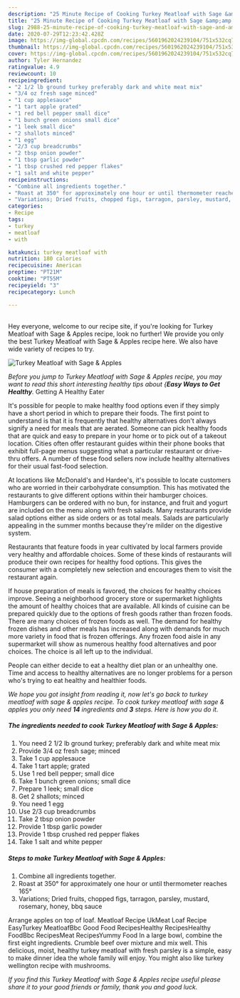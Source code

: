 ```yaml
---
description: "25 Minute Recipe of Cooking Turkey Meatloaf with Sage &amp;amp; Apples"
title: "25 Minute Recipe of Cooking Turkey Meatloaf with Sage &amp;amp; Apples"
slug: 2988-25-minute-recipe-of-cooking-turkey-meatloaf-with-sage-and-amp-apples
date: 2020-07-29T12:23:42.428Z
image: https://img-global.cpcdn.com/recipes/5601962024239104/751x532cq70/turkey-meatloaf-with-sage-apples-recipe-main-photo.jpg
thumbnail: https://img-global.cpcdn.com/recipes/5601962024239104/751x532cq70/turkey-meatloaf-with-sage-apples-recipe-main-photo.jpg
cover: https://img-global.cpcdn.com/recipes/5601962024239104/751x532cq70/turkey-meatloaf-with-sage-apples-recipe-main-photo.jpg
author: Tyler Hernandez
ratingvalue: 4.9
reviewcount: 10
recipeingredient:
- "2 1/2 lb ground turkey preferably dark and white meat mix"
- "3/4 oz fresh sage minced"
- "1 cup applesauce"
- "1 tart apple grated"
- "1 red bell pepper small dice"
- "1 bunch green onions small dice"
- "1 leek small dice"
- "2 shallots minced"
- "1 egg"
- "2/3 cup breadcrumbs"
- "2 tbsp onion powder"
- "1 tbsp garlic powder"
- "1 tbsp crushed red pepper flakes"
- "1 salt and white pepper"
recipeinstructions:
- "Combine all ingredients together."
- "Roast at 350° for approximately one hour or until thermometer reaches 165°"
- "Variations; Dried fruits, chopped figs, tarragon, parsley, mustard, rosemary, honey, bbq sauce"
categories:
- Recipe
tags:
- turkey
- meatloaf
- with

katakunci: turkey meatloaf with 
nutrition: 180 calories
recipecuisine: American
preptime: "PT21M"
cooktime: "PT55M"
recipeyield: "3"
recipecategory: Lunch

---
```

<br>
Hey everyone, welcome to our recipe site, if you're looking for Turkey Meatloaf with Sage &amp; Apples recipe, look no further! We provide you only the best Turkey Meatloaf with Sage &amp; Apples recipe here. We also have wide variety of recipes to try.
<br>


![Turkey Meatloaf with Sage &amp; Apples](https://img-global.cpcdn.com/recipes/5601962024239104/751x532cq70/turkey-meatloaf-with-sage-apples-recipe-main-photo.jpg)

<i>Before you jump to Turkey Meatloaf with Sage &amp; Apples recipe, you may want to read this short interesting healthy tips about {<strong>Easy Ways to Get Healthy</strong>.</i>
Getting A Healthy Eater

It's possible for people to make healthy food options even if they simply have a short period in which to prepare their foods. The first point to understand is that it is frequently that healthy alternatives don't always signify a need for meals that are aerated. Someone can pick healthy foods that are quick and easy to prepare in your home or to pick out of a takeout location. Cities often offer restaurant guides within their phone books that exhibit full-page menus suggesting what a particular restaurant or drive-thru offers. A number of these food sellers now include healthy alternatives for their usual fast-food selection.

At locations like McDonald's and Hardee's, it's possible to locate customers who are worried in their carbohydrate consumption.  This has motivated the restaurants to give different options within their hamburger choices. Hamburgers can be ordered with no bun, for instance, and fruit and yogurt are included on the menu along with fresh salads. Many restaurants provide salad options either as side orders or as total meals.  Salads are particularly appealing in the summer months because they're milder on the digestive system.

Restaurants that feature foods in year cultivated by local farmers provide very healthy and affordable choices. Some of these kinds of restaurants will produce their own recipes for healthy food options.  This gives the consumer with a completely new selection and encourages them to visit the restaurant again.

If house preparation of meals is favored, the choices for healthy choices improve. Seeing a neighborhood grocery store or supermarket highlights the amount of healthy choices that are available.  All kinds of cuisine can be prepared quickly due to the options of fresh goods rather than frozen foods. There are many choices of frozen foods as well. The demand for healthy frozen dishes and other meals has increased along with demands for much more variety in food that is frozen offerings. Any frozen food aisle in any supermarket will show as numerous healthy food alternatives and poor choices. The choice is all left up to the individual.

People can either decide to eat a healthy diet plan or an unhealthy one. Time and access to healthy alternatives are no longer problems for a person who's trying to eat healthy and healthier foods.


<i>We hope you got insight from reading it, now let's go back to turkey meatloaf with sage &amp; apples recipe. To cook turkey meatloaf with sage &amp; apples you only need <strong>14</strong> ingredients and <strong>3</strong> steps. Here is how you do it.
</i>

##### The ingredients needed to cook Turkey Meatloaf with Sage &amp; Apples:

1. You need 2 1/2 lb ground turkey; preferably dark and white meat mix
1. Provide 3/4 oz fresh sage; minced
1. Take 1 cup applesauce
1. Take 1 tart apple; grated
1. Use 1 red bell pepper; small dice
1. Take 1 bunch green onions; small dice
1. Prepare 1 leek; small dice
1. Get 2 shallots; minced
1. You need 1 egg
1. Use 2/3 cup breadcrumbs
1. Take 2 tbsp onion powder
1. Provide 1 tbsp garlic powder
1. Provide 1 tbsp crushed red pepper flakes
1. Take 1 salt and white pepper


##### Steps to make Turkey Meatloaf with Sage &amp; Apples:

1. Combine all ingredients together.
1. Roast at 350° for approximately one hour or until thermometer reaches 165°
1. Variations; Dried fruits, chopped figs, tarragon, parsley, mustard, rosemary, honey, bbq sauce


Arrange apples on top of loaf. Meatloaf Recipe UkMeat Loaf Recipe EasyTurkey MeatloafBbc Good Food RecipesHealthy RecipesHealthy FoodBbc RecipesMeat RecipesYummy Food In a large bowl, combine the first eight ingredients. Crumble beef over mixture and mix well. This delicious, moist, healthy turkey meatloaf with fresh parsley is a simple, easy to make dinner idea the whole family will enjoy. You might also like turkey wellington recipe with mushrooms. 

<i>If you find this Turkey Meatloaf with Sage &amp; Apples recipe useful please share it to your good friends or family, thank you and good luck.</i>
